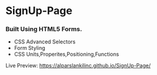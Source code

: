 # SignUp-Page

### Built Using HTML5 Forms.

* CSS Advanced Selectors
* Form Styling
* CSS Units,Properites,Positioning,Functions

Live Preview: https://alparslankilinc.github.io/SignUp-Page/

